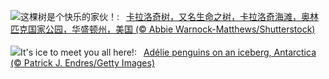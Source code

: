 ![](https://www.bing.com/th?id=OHR.KalalochTree_ZH-CN9427839259_UHD.jpg&w=1000)这棵树是个快乐的家伙！:&nbsp;&ensp;[卡拉洛奇树，又名生命之树，卡拉洛奇海滩，奥林匹克国家公园，华盛顿州，美国 (© Abbie Warnock-Matthews/Shutterstock)](https://www.bing.com/th?id=OHR.KalalochTree_ZH-CN9427839259_UHD.jpg)
<br><br/>
![](https://www.bing.com/th?id=OHR.PenguinDirections_EN-US5469437415_UHD.jpg&w=1000)It's ice to meet you all here!:&nbsp;&ensp;[Adélie penguins on an iceberg, Antarctica (© Patrick J. Endres/Getty Images)](https://www.bing.com/th?id=OHR.PenguinDirections_EN-US5469437415_UHD.jpg)
<br><br/>
